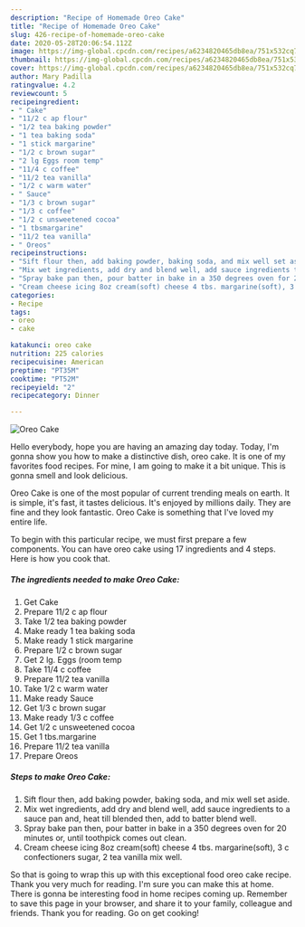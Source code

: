 ```yaml
---
description: "Recipe of Homemade Oreo Cake"
title: "Recipe of Homemade Oreo Cake"
slug: 426-recipe-of-homemade-oreo-cake
date: 2020-05-28T20:06:54.112Z
image: https://img-global.cpcdn.com/recipes/a6234820465db8ea/751x532cq70/oreo-cake-recipe-main-photo.jpg
thumbnail: https://img-global.cpcdn.com/recipes/a6234820465db8ea/751x532cq70/oreo-cake-recipe-main-photo.jpg
cover: https://img-global.cpcdn.com/recipes/a6234820465db8ea/751x532cq70/oreo-cake-recipe-main-photo.jpg
author: Mary Padilla
ratingvalue: 4.2
reviewcount: 5
recipeingredient:
- " Cake"
- "11/2 c ap flour"
- "1/2 tea baking powder"
- "1 tea baking soda"
- "1 stick margarine"
- "1/2 c brown sugar"
- "2 lg Eggs room temp"
- "11/4 c coffee"
- "11/2 tea vanilla"
- "1/2 c warm water"
- " Sauce"
- "1/3 c brown sugar"
- "1/3 c coffee"
- "1/2 c unsweetened cocoa"
- "1 tbsmargarine"
- "11/2 tea vanilla"
- " Oreos"
recipeinstructions:
- "Sift flour then, add baking powder, baking soda, and mix well set aside."
- "Mix wet ingredients, add dry and blend well, add sauce ingredients to a sauce pan and, heat till blended then, add to batter blend well."
- "Spray bake pan then, pour batter in bake in a 350 degrees oven for 20 minutes or, until toothpick comes out clean."
- "Cream cheese icing 8oz cream(soft) cheese 4 tbs. margarine(soft), 3 c confectioners sugar, 2 tea vanilla mix well."
categories:
- Recipe
tags:
- oreo
- cake

katakunci: oreo cake 
nutrition: 225 calories
recipecuisine: American
preptime: "PT35M"
cooktime: "PT52M"
recipeyield: "2"
recipecategory: Dinner

---
```



![Oreo Cake](https://img-global.cpcdn.com/recipes/a6234820465db8ea/751x532cq70/oreo-cake-recipe-main-photo.jpg)

Hello everybody, hope you are having an amazing day today. Today, I'm gonna show you how to make a distinctive dish, oreo cake. It is one of my favorites food recipes. For mine, I am going to make it a bit unique. This is gonna smell and look delicious.

Oreo Cake is one of the most popular of current trending meals on earth. It is simple, it's fast, it tastes delicious. It's enjoyed by millions daily. They are fine and they look fantastic. Oreo Cake is something that I've loved my entire life.




To begin with this particular recipe, we must first prepare a few components. You can have oreo cake using 17 ingredients and 4 steps. Here is how you cook that.

<!--inarticleads1-->

##### The ingredients needed to make Oreo Cake:

1. Get  Cake
1. Prepare 11/2 c ap flour
1. Take 1/2 tea baking powder
1. Make ready 1 tea baking soda
1. Make ready 1 stick margarine
1. Prepare 1/2 c brown sugar
1. Get 2 lg. Eggs (room temp
1. Take 11/4 c coffee
1. Prepare 11/2 tea vanilla
1. Take 1/2 c warm water
1. Make ready  Sauce
1. Get 1/3 c brown sugar
1. Make ready 1/3 c coffee
1. Get 1/2 c unsweetened cocoa
1. Get 1 tbs.margarine
1. Prepare 11/2 tea vanilla
1. Prepare  Oreos




<!--inarticleads2-->

##### Steps to make Oreo Cake:

1. Sift flour then, add baking powder, baking soda, and mix well set aside.
1. Mix wet ingredients, add dry and blend well, add sauce ingredients to a sauce pan and, heat till blended then, add to batter blend well.
1. Spray bake pan then, pour batter in bake in a 350 degrees oven for 20 minutes or, until toothpick comes out clean.
1. Cream cheese icing 8oz cream(soft) cheese 4 tbs. margarine(soft), 3 c confectioners sugar, 2 tea vanilla mix well.




So that is going to wrap this up with this exceptional food oreo cake recipe. Thank you very much for reading. I'm sure you can make this at home. There is gonna be interesting food in home recipes coming up. Remember to save this page in your browser, and share it to your family, colleague and friends. Thank you for reading. Go on get cooking!

